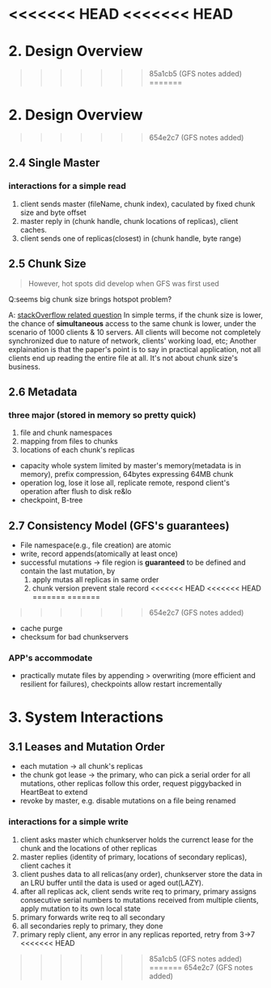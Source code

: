 <<<<<<< HEAD
<<<<<<< HEAD
=======
# 2. Design Overview

>>>>>>> 85a1cb5 (GFS notes added)
=======
# 2. Design Overview

>>>>>>> 654e2c7 (GFS notes added)
## 2.4 Single Master

### interactions for a simple read
1. client sends master (fileName, chunk index), caculated by fixed chunk size and byte offset
2. master reply in (chunk handle, chunk locations of replicas), client caches.
3. client sends one of replicas(closest) in (chunk handle, byte range)

## 2.5 Chunk Size
> However, hot spots did develop when GFS was first used

Q:seems big chunk size brings hotspot problem?

A:
[stackOverflow related question](https://stackoverflow.com/questions/46577706/why-do-small-files-create-hot-spots-in-the-google-file-system)
In simple terms, if the chunk size is lower, the chance of **simultaneous** access to the same chunk is lower, under the scenario of 1000 clients & 10 servers. All clients will become not completely synchronized due to nature of network, clients' working load, etc; Another explaination is that the paper's point is to say in practical application, not all clients end up reading the entire file at all. It's not about chunk size's business.

## 2.6 Metadata

### three major (stored in memory so pretty quick)
  1. file and chunk namespaces
  2. mapping from files to chunks
  3. locations of each chunk's replicas

- capacity whole system limited by master's memory(metadata is in memory), prefix compression, 64bytes expressing 64MB chunk
- operation log, lose it lose all, replicate remote, respond client's operation after flush to disk re&lo
-  checkpoint, B-tree

## 2.7 Consistency Model (GFS's guarantees)
- File namespace(e.g., file creation) are atomic
- write, record appends(atomically at least once)
- successful mutations -> file region is **guaranteed** to be defined and contain the last mutation, by
  1. apply mutas all replicas in same order
  2. chunk version prevent stale record
<<<<<<< HEAD
<<<<<<< HEAD
=======
=======
>>>>>>> 654e2c7 (GFS notes added)
- cache purge
- checksum for bad chunkservers

### APP's accommodate
- practically mutate files by appending > overwriting (more efficient and resilient for failures), checkpoints allow restart incrementally

# 3. System Interactions

## 3.1 Leases and Mutation Order
- each mutation -> all chunk's replicas
- the chunk got lease -> the primary, who can pick a serial order for all mutations, other replicas follow this order, request piggybacked in HeartBeat to extend
- revoke by master, e.g. disable mutations on a file being renamed

### interactions for a simple write
1. client asks master which chunkserver holds the currenct lease for the chunk and the locations of other replicas
2. master replies (identity of primary, locations of secondary replicas), client caches it
3. client pushes data to all relicas(any order), chunkserver store the data in an LRU buffer until the data is used or aged out(LAZY).
4. after all replicas ack, client sends write req to primary, primary assigns consecutive serial numbers to mutations received from multiple clients, apply mutation to its own local state
5. primary forwards write req to all secondary
6. all secondaries reply to primary, they done
7. primary reply client, any error in any replicas reported, retry from 3->7
<<<<<<< HEAD
>>>>>>> 85a1cb5 (GFS notes added)
=======
>>>>>>> 654e2c7 (GFS notes added)
